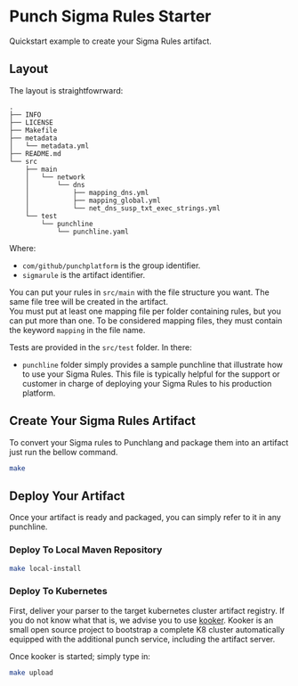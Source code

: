 # Punch Sigma Rules Starter

Quickstart example to create your Sigma Rules artifact. 

## Layout

The layout is straightfowrward:

```
.
├── INFO
├── LICENSE
├── Makefile
├── metadata
│   └── metadata.yml
├── README.md
└── src
    ├── main
    │   └── network
    │       └── dns
    │           ├── mapping_dns.yml
    │           ├── mapping_global.yml
    │           └── net_dns_susp_txt_exec_strings.yml
    └── test
        └── punchline
            └── punchline.yaml
```

Where:
* `com/github/punchplatform` is the group identifier.
* `sigmarule` is the artifact identifier.

You can put your rules in `src/main` with the file structure you want. The same file tree will be created in the artifact.  
You must put at least one mapping file per folder containing rules, but you can put more than one. To be considered mapping files, they must contain the keyword `mapping` in the file name.

Tests are provided in the `src/test` folder. In there:
* `punchline` folder simply provides a sample punchline that illustrate how to use your Sigma Rules.
This file is typically helpful for the support or customer in charge of deploying your Sigma Rules to his production platform.

## Create Your Sigma Rules Artifact

To convert your Sigma rules to Punchlang and package them into an artifact just run the bellow command.

```sh
make
```

## Deploy Your Artifact

Once your artifact is ready and packaged, you can simply refer to it in any punchline.

### Deploy To Local Maven Repository

```sh
make local-install
```

### Deploy To Kubernetes

First, deliver your parser to the target kubernetes cluster artifact registry. 
If you do not know what that is, we advise you to use [kooker](https://github.com/punchplatform/kooker).
Kooker is an small open source project to bootstrap a complete K8 cluster automatically equipped with the
additional punch service, including the artifact server. 

Once kooker is started; simply type in:

```sh
make upload
```